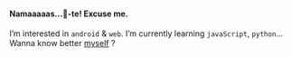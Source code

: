 #### Namaaaaas...🤧-te! Excuse me.
I’m interested in `android` & `web`. I’m currently learning `javaScript`, `python`...
Wanna know better [myself](https://amanchandra.w3spaces.com/) ?
